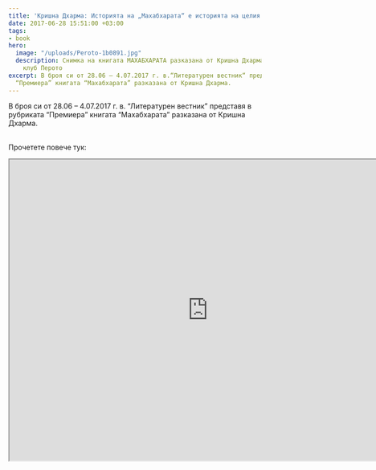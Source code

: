 ```yaml
---
title: 'Кришна Дхарма: Историята на „Махабхарата“ е историята на целия Космос'
date: 2017-06-28 15:51:00 +03:00
tags:
- book
hero:
  image: "/uploads/Peroto-1b0891.jpg"
  description: Снимка на книгата МАХАБХАРАТА разказана от Кришна Дхарма в Литературен
    клуб Перото
excerpt: В броя си от 28.06 – 4.07.2017 г. в.“Литературен вестник“ представя в рубриката
  “Премиера” книгата “Махабхарата” разказана от Кришна Дхарма.
---
```


В броя си от 28.06 – 4.07.2017 г. в. “Литературен вестник” представя в рубриката “Премиера” книгата “Махабхарата” разказана от Кришна Дхарма.

\
Прочетете повече тук:

<iframe src="https://drive.google.com/file/d/0B-YAvKlX2FSzU0FtRVR3eUlpeHM/preview" width="790" height="600"></iframe>